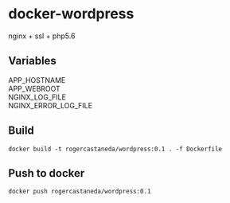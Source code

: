 # docker-wordpress
nginx + ssl + php5.6

## Variables

APP_HOSTNAME  
APP_WEBROOT  
NGINX_LOG_FILE  
NGINX_ERROR_LOG_FILE  

## Build

`docker build -t rogercastaneda/wordpress:0.1 . -f Dockerfile`

## Push to docker

`docker push rogercastaneda/wordpress:0.1`

